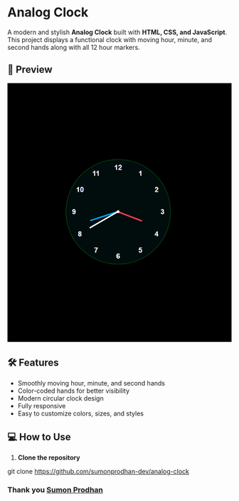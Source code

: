 # Analog Clock

A modern and stylish **Analog Clock** built with **HTML, CSS, and JavaScript**. This project displays a functional clock with moving hour, minute, and second hands along with all 12 hour markers.

## 🔹 Preview

![Analog Clock Preview](./images/clock-preview.png)


## 🛠 Features

- Smoothly moving hour, minute, and second hands
- Color-coded hands for better visibility
- Modern circular clock design
- Fully responsive
- Easy to customize colors, sizes, and styles

## 💻 How to Use

1. **Clone the repository**

git clone https://github.com/sumonprodhan-dev/analog-clock


### Thank you [Sumon Prodhan](https://sumonprodev.wixsite.com/sumonprodhan)